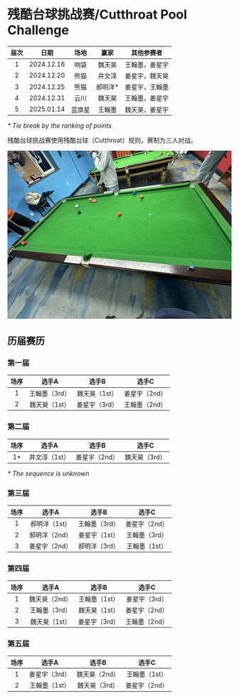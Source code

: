 # 残酷台球挑战赛/Cutthroat Pool Challenge

| 届次 | 日期       | 场地    | 赢家   | 其他参赛者    |
| :--: | :--------: | :----: | :---: | :-----------: |
| 1    | 2024.12.16 | 响袋   | 魏天昊 | 王翰墨，姜星宇 |
| 2    | 2024.12.20 | 熊猫   | 井文淳 | 姜星宇，魏天昊 |
| 3    | 2024.12.25 | 熊猫   | 郝明洋\* | 姜星宇，王翰墨 |
| 4    | 2024.12.31 | 云川   | 魏天昊 | 王翰墨，姜星宇 |
| 5    | 2025.01.14 | 蓝旗星 | 王翰墨 | 魏天昊，姜星宇 |

*\* Tie break by the ranking of points*

残酷台球挑战赛使用残酷台球（Cutthroat）规则，赛制为三人对战。

![](./img/cutthroat_pool_challenge.jpg)

## 历届赛历

### 第一届

| 场序 | 选手A        | 选手B       | 选手C       |
| :--: | :---------: | :---------: | :---------: |
| 1    | 王翰墨（3rd） | 魏天昊（1st） | 姜星宇（2nd） |
| 2    | 魏天昊（1st） | 姜星宇（3rd） | 王翰墨（2nd） |

### 第二届

| 场序 | 选手A        | 选手B       | 选手C       |
| :--: | :---------: | :---------: | :---------: |
| 1\*  | 井文淳（1st） | 姜星宇（2nd） | 魏天昊（3rd） |

*\* The sequence is unknown*

### 第三届

| 场序 | 选手A        | 选手B       | 选手C       |
| :--: | :---------: | :---------: | :---------: |
| 1    | 郝明洋（1st） | 王翰墨（3rd） | 姜星宇（2nd） |
| 2    | 郝明洋（2nd） | 姜星宇（1st） | 王翰墨（3rd） |
| 3    | 姜星宇（2nd） | 郝明洋（3rd） | 王翰墨（1st） |

### 第四届

| 场序 | 选手A        | 选手B       | 选手C       |
| :--: | :---------: | :---------: | :---------: |
| 1    | 魏天昊（2nd） | 王翰墨（1st） | 姜星宇（3rd） |
| 2    | 王翰墨（3rd） | 魏天昊（1st） | 姜星宇（2nd） |
| 3    | 魏天昊（1st） | 姜星宇（3rd） | 王翰墨（2nd） |

### 第五届

| 场序 | 选手A        | 选手B       | 选手C       |
| :--: | :---------: | :---------: | :---------: |
| 1    | 姜星宇（3rd） | 魏天昊（2nd） | 王翰墨（1st） |
| 2    | 王翰墨（1st） | 魏天昊（3rd） | 姜星宇（2nd） |